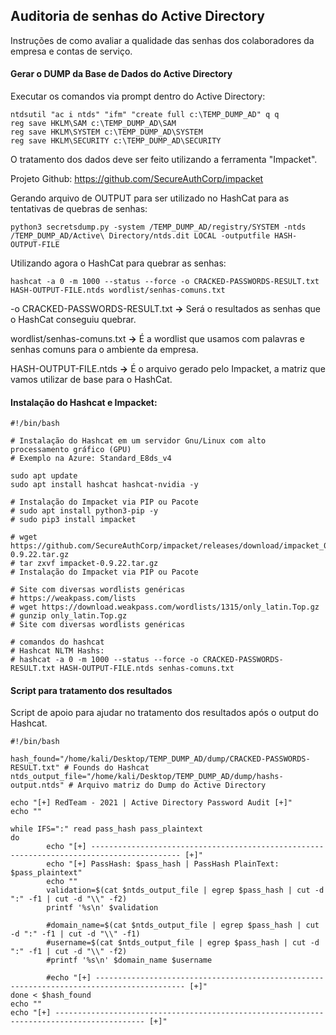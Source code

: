 ## Auditoria de senhas do Active Directory


Instruções de como avaliar a qualidade das senhas dos colaboradores da empresa e contas de serviço.

#### Gerar o DUMP da Base de Dados do Active Directory

Executar os comandos via  prompt dentro do Active Directory:

```
ntdsutil "ac i ntds" "ifm" "create full c:\TEMP_DUMP_AD" q q
reg save HKLM\SAM c:\TEMP_DUMP_AD\SAM
reg save HKLM\SYSTEM c:\TEMP_DUMP_AD\SYSTEM
reg save HKLM\SECURITY c:\TEMP_DUMP_AD\SECURITY
```

O tratamento dos dados deve ser feito utilizando a ferramenta "Impacket".

Projeto Github: https://github.com/SecureAuthCorp/impacket

Gerando arquivo de OUTPUT para ser utilizado no HashCat para as tentativas de quebras de senhas:

```
python3 secretsdump.py -system /TEMP_DUMP_AD/registry/SYSTEM -ntds /TEMP_DUMP_AD/Active\ Directory/ntds.dit LOCAL -outputfile HASH-OUTPUT-FILE
```

Utilizando agora o HashCat para quebrar as senhas:

```
hashcat -a 0 -m 1000 --status --force -o CRACKED-PASSWORDS-RESULT.txt HASH-OUTPUT-FILE.ntds wordlist/senhas-comuns.txt
```

-o CRACKED-PASSWORDS-RESULT.txt **->** Será o resultados as senhas que o HashCat conseguiu quebrar.

wordlist/senhas-comuns.txt **->** É a wordlist que usamos com palavras e senhas comuns para o ambiente da empresa. 

HASH-OUTPUT-FILE.ntds **->** É o arquivo gerado pelo Impacket, a matriz que vamos utilizar de base para o HashCat.

#### Instalação do Hashcat e Impacket:

```
#!/bin/bash

# Instalação do Hashcat em um servidor Gnu/Linux com alto processamento gráfico (GPU)
# Exemplo na Azure: Standard_E8ds_v4

sudo apt update
sudo apt install hashcat hashcat-nvidia -y

# Instalação do Impacket via PIP ou Pacote
# sudo apt install python3-pip -y
# sudo pip3 install impacket

# wget https://github.com/SecureAuthCorp/impacket/releases/download/impacket_0_9_22/impacket-0.9.22.tar.gz
# tar zxvf impacket-0.9.22.tar.gz
# Instalação do Impacket via PIP ou Pacote

# Site com diversas wordlists genéricas
# https://weakpass.com/lists
# wget https://download.weakpass.com/wordlists/1315/only_latin.Top.gz
# gunzip only_latin.Top.gz
# Site com diversas wordlists genéricas

# comandos do hashcat
# Hashcat NLTM Hashs:
# hashcat -a 0 -m 1000 --status --force -o CRACKED-PASSWORDS-RESULT.txt HASH-OUTPUT-FILE.ntds senhas-comuns.txt
```

#### Script para tratamento dos resultados

Script de apoio para ajudar no tratamento dos resultados após o output do Hashcat.

```
#!/bin/bash

hash_found="/home/kali/Desktop/TEMP_DUMP_AD/dump/CRACKED-PASSWORDS-RESULT.txt" # Founds do Hashcat
ntds_output_file="/home/kali/Desktop/TEMP_DUMP_AD/dump/hashs-output.ntds" # Arquivo matriz do Dump do Active Directory

echo "[+] RedTeam - 2021 | Active Directory Password Audit [+]"
echo ""

while IFS=":" read pass_hash pass_plaintext
do
        echo "[+] ------------------------------------------------------------------------------------------ [+]"
        echo "[+] PassHash: $pass_hash | PassHash PlainText: $pass_plaintext"
        echo ""
        validation=$(cat $ntds_output_file | egrep $pass_hash | cut -d ":" -f1 | cut -d "\\" -f2)
        printf '%s\n' $validation
        
        #domain_name=$(cat $ntds_output_file | egrep $pass_hash | cut -d ":" -f1 | cut -d "\\" -f1)
        #username=$(cat $ntds_output_file | egrep $pass_hash | cut -d ":" -f1 | cut -d "\\" -f2)
        #printf '%s\n' $domain_name $username        
        
        #echo "[+] ------------------------------------------------------------------------------------------ [+]"
done < $hash_found
echo ""
echo "[+] ------------------------------------------------------------------------------------------ [+]"
```
